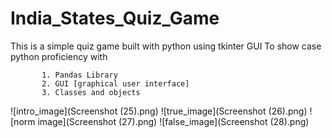 # India_States_Quiz_Game
This is a simple quiz game built with python using tkinter GUI
To show case  python proficiency with

           1. Pandas Library
           2. GUI [graphical user interface]
           3. Classes and objects
           

           
![intro_image](Screenshot (25).png)
![true_image](Screenshot (26).png)
![norm image](Screenshot (27).png)
![false_image](Screenshot (28).png)

